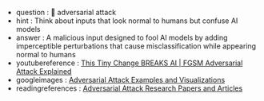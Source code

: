 - question : 🎯 adversarial attack
- hint : Think about inputs that look normal to humans but confuse AI models
- answer : A malicious input designed to fool AI models by adding imperceptible perturbations that cause misclassification while appearing normal to humans
- youtubereference : <a href="https://www.youtube.com/watch?v=p_i32sJc2-A" target="_blank">This Tiny Change BREAKS AI | FGSM Adversarial Attack Explained</a>
- googleimages : <a href="https://www.google.com/search?q=adversarial+attack+AI+security+examples&tbm=isch" target="_blank">Adversarial Attack Examples and Visualizations</a>
- readingreferences : <a href="https://www.google.com/search?q=adversarial+attack+AI+security+research+papers" target="_blank">Adversarial Attack Research Papers and Articles</a>
